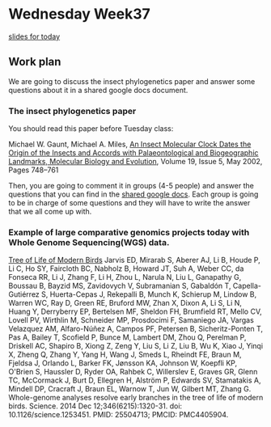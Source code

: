 # Wednesday Week37 
[slides for today](https://github.com/Jilong-Jerome/Evolutionary_Thinking_2022/blob/main/week37/Wednesday/Week_3_s1.pdf)
## Work plan

We are going to discuss the insect phylogenetics paper and answer some questions about it in a shared google docs document.

### The insect phylogenetics paper

You should read this paper before Tuesday class:

Michael W. Gaunt, Michael A. Miles, [An Insect Molecular Clock Dates the Origin of the Insects and Accords with Palaeontological and Biogeographic Landmarks, Molecular Biology and Evolution](https://doi.org/10.1093/oxfordjournals.molbev.a004133), Volume 19, Issue 5, May 2002, Pages 748–761

Then, you are going to comment it in groups (4-5 people) and answer the questions that you can find in the [shared google docs](https://docs.google.com/document/d/14d8IjG2SDBjIJG6Mht5pl9Zf-NmB_tPw4CzJ6lVFWPI/edit?usp=sharing). Each group is going to be in charge of some questions and they will have to write the answer that we all come up with.


### Example of large comparative genomics projects today with Whole Genome Sequencing(WGS) data.
[Tree of Life of Modern Birds](https://www.science.org/lookup/doi/10.1126/science.1253451)
Jarvis ED, Mirarab S, Aberer AJ, Li B, Houde P, Li C, Ho SY, Faircloth BC, Nabholz B, Howard JT, Suh A, Weber CC, da Fonseca RR, Li J, Zhang F, Li H, Zhou L, Narula N, Liu L, Ganapathy G, Boussau B, Bayzid MS, Zavidovych V, Subramanian S, Gabaldón T, Capella-Gutiérrez S, Huerta-Cepas J, Rekepalli B, Munch K, Schierup M, Lindow B, Warren WC, Ray D, Green RE, Bruford MW, Zhan X, Dixon A, Li S, Li N, Huang Y, Derryberry EP, Bertelsen MF, Sheldon FH, Brumfield RT, Mello CV, Lovell PV, Wirthlin M, Schneider MP, Prosdocimi F, Samaniego JA, Vargas Velazquez AM, Alfaro-Núñez A, Campos PF, Petersen B, Sicheritz-Ponten T, Pas A, Bailey T, Scofield P, Bunce M, Lambert DM, Zhou Q, Perelman P, Driskell AC, Shapiro B, Xiong Z, Zeng Y, Liu S, Li Z, Liu B, Wu K, Xiao J, Yinqi X, Zheng Q, Zhang Y, Yang H, Wang J, Smeds L, Rheindt FE, Braun M, Fjeldsa J, Orlando L, Barker FK, Jønsson KA, Johnson W, Koepfli KP, O'Brien S, Haussler D, Ryder OA, Rahbek C, Willerslev E, Graves GR, Glenn TC, McCormack J, Burt D, Ellegren H, Alström P, Edwards SV, Stamatakis A, Mindell DP, Cracraft J, Braun EL, Warnow T, Jun W, Gilbert MT, Zhang G. Whole-genome analyses resolve early branches in the tree of life of modern birds. Science. 2014 Dec 12;346(6215):1320-31. doi: 10.1126/science.1253451. PMID: 25504713; PMCID: PMC4405904.
